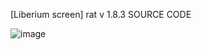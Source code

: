 [Liberium screen] rat v 1.8.3 SOURCE CODE


![image](https://github.com/user-attachments/assets/c7a83f3f-2620-4bd3-aa95-6aeef82a35b5)
